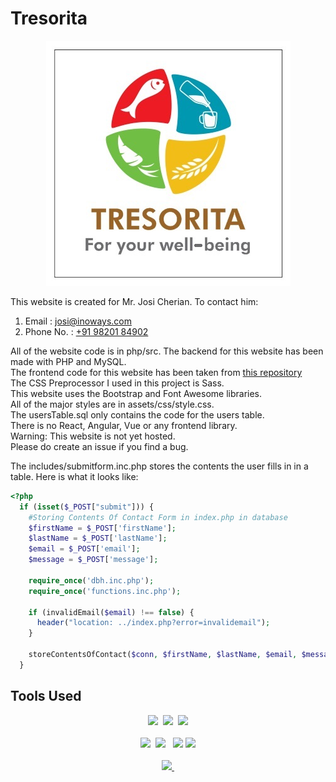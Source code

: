 # Tresorita

<p align="center">
    <img src="php/src/images/tresorita-logo.jpg">
</p>

This website is created for Mr. Josi Cherian. To contact him:

1. Email : [josi@inoways.com](mailto:josi@inoways.com)
2. Phone No. : [+91 98201 84902](tel:+919820184902)

All of the website code is in php/src.
The backend for this website has been made with PHP and MySQL.  
The frontend code for this website has been taken from [this repository](https://github.com/MuriungiPatrick/Bootstrap-5-portfolio-template)  
The CSS Preprocessor I used in this project is Sass.  
This website uses the Bootstrap and Font Awesome libraries.  
All of the major styles are in assets/css/style.css.  
The usersTable.sql only contains the code for the users table.  
There is no React, Angular, Vue or any frontend library.  
Warning: This website is not yet hosted.  
Please do create an issue if you find a bug.

The includes/submitform.inc.php stores the contents the user fills in in a table.
Here is what it looks like:

```php
<?php
  if (isset($_POST["submit"])) {
    #Storing Contents Of Contact Form in index.php in database
    $firstName = $_POST['firstName'];
    $lastName = $_POST['lastName'];
    $email = $_POST['email'];
    $message = $_POST['message'];

    require_once('dbh.inc.php');
    require_once('functions.inc.php');

    if (invalidEmail($email) !== false) {
      header("location: ../index.php?error=invalidemail");
    }

    storeContentsOfContact($conn, $firstName, $lastName, $email, $message);
  }

```

## Tools Used

<p align="center">
    <a href="https://php.net" target="_blank_"><img src="https://upload.wikimedia.org/wikipedia/commons/2/27/PHP-logo.svg" height="100px"></a>&nbsp;
    <a href="https://mysql.com" target="_blank_"><img src="https://download.logo.wine/logo/MySQL/MySQL-Logo.wine.png" height="100px"></a>&nbsp;
    <a href="https://sass-lang.com" target="_blank_"><img src="https://upload.wikimedia.org/wikipedia/commons/thumb/9/96/Sass_Logo_Color.svg/1200px-Sass_Logo_Color.svg.png" height="100px"></a>
    <br><br>
    <img src="https://pluralsight2.imgix.net/paths/images/javascript-542e10ea6e.png" height="100px">&nbsp;
    <a href="https://npmjs.com" target="_blank_"><img src="https://upload.wikimedia.org/wikipedia/commons/thumb/d/db/Npm-logo.svg/540px-Npm-logo.svg.png" height="100px"></a>&nbsp;&nbsp;
    <a href="https://getbootstrap.com" target="_blank_"><img src="https://upload.wikimedia.org/wikipedia/commons/b/b2/Bootstrap_logo.svg" height="100px"></a>
    <img src="https://upload.wikimedia.org/wikipedia/commons/6/61/HTML5_logo_and_wordmark.svg" width="100px">
    <br><br>
    <a href="https://fontawesome.com" target="_blank"><img src="https://upload.wikimedia.org/wikipedia/commons/thumb/8/89/Font_Awesome_5_logo_black.svg/1920px-Font_Awesome_5_logo_black.svg.png" height="100px">&nbsp;</a>
</p>
